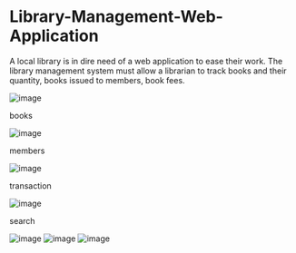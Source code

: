 # Library-Management-Web-Application
A local library is in dire need of a web application to ease their work. The library management system must allow a librarian to track books and their quantity, books issued to members, book fees.

![image](https://github.com/Anjalimin/Library-Management-Web-Application/assets/91734781/0375a0b4-e774-497e-b5ab-2429f79514cb)

books

![image](https://github.com/Anjalimin/Library-Management-Web-Application/assets/91734781/9cc59534-855a-40cd-952d-d8a03a26bc68)

members 

![image](https://github.com/Anjalimin/Library-Management-Web-Application/assets/91734781/5c7c0e47-d663-4424-824a-1238bec0b734)

transaction 

![image](https://github.com/Anjalimin/Library-Management-Web-Application/assets/91734781/61965370-a716-4cf3-b0d8-8a42775285be)

search

![image](https://github.com/Anjalimin/Library-Management-Web-Application/assets/91734781/4ba3150b-4bb3-4244-b533-7f677f11f878)
![image](https://github.com/Anjalimin/Library-Management-Web-Application/assets/91734781/a62eae09-23e2-4963-ba24-2092e62daacd)
![image](https://github.com/Anjalimin/Library-Management-Web-Application/assets/91734781/5a051ed8-ba5e-4d79-b994-63145746309a)
